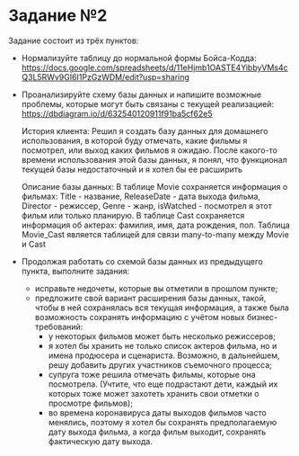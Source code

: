 # Задание №2

Задание состоит из трёх пунктов:

- Нормализуйте таблицу до нормальной формы Бойса-Кодда: https://docs.google.com/spreadsheets/d/11eHjmb1OASTE4YibbyVMs4cQ3L5RWv9GI6I1PzGzWDM/edit?usp=sharing
- Проанализируйте схему базы данных и напишите возможные проблемы, которые могут быть связаны с текущей реализацией: https://dbdiagram.io/d/632540120911f91ba5cf62e5

  История клиента: Решил я создать базу данных для домашнего использования, в которой буду отмечать, какие фильмы я посмотрел, или выход каких фильмов я ожидаю. После какого-то времени использования этой базы данных, я понял, что функционал текущей базы недостаточный и я хотел бы ее расширить

  Описание базы данных: В таблице Movie сохраняется информация о фильмах: Title - название, ReleaseDate - дата выхода фильма, Director - режиссер, Genre - жанр, isWatched - посмотрел я этот фильм или только планирую. В таблице Cast сохраняется информация об актерах: фамилия, имя, дата рождения, пол. Таблица Movie_Cast является таблицей для связи many-to-many между Movie и Cast

- Продолжая работать со схемой базы данных из предыдущего пункта, выполните задания:
    - исправьте недочеты, которые вы отметили в прошлом пункте;
    - предложите свой вариант расширения базы данных, такой, чтобы в ней сохранялась вся текущая информация, а также была возможность сохранять информацию с учётом новых бизнес-требований:
        - у некоторых фильмов может быть несколько режиссеров;
        - я хотел бы хранить не только список актеров фильма, но и имена продюсера и сценариста. Возможно, в дальнейшем, решу добавить других участников съемочного процесса;
        - супруга тоже решила отмечать фильмы, которые она посмотрела. (Учтите, что еще подрастают дети, каждый их которых тоже может захотеть хранить свои отметки о просмотре фильмов);
        - во времена коронавируса даты выходов фильмов часто менялись, поэтому я хотел бы сохранять предполагаемую дату выхода фильма, а когда фильм выходит, сохранять фактическую дату выхода.
